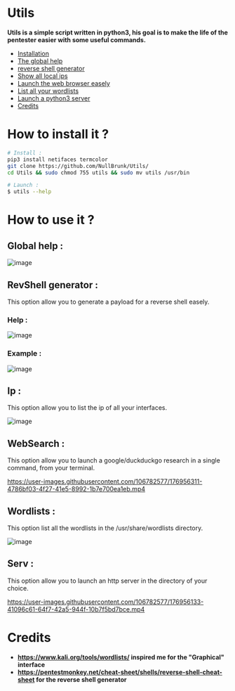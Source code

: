 # Utils
**Utils is a simple script written in python3, his goal is to make the life of the pentester easier with some useful commands.**

- <a href="https://github.com/NullBrunk/Utils/blob/main/README.md#how-to-install-it-">Installation</a>
- <a href="https://github.com/NullBrunk/Utils/blob/main/README.md#global-help-">The global help</a>
- <a href="https://github.com/NullBrunk/Utils/blob/main/README.md#revshell-generator-">reverse shell generator </a>
- <a href="https://github.com/NullBrunk/Utils/blob/main/README.md#ip-">Show all local ips </a>
- <a href="https://github.com/NullBrunk/Utils/blob/main/README.md#websearch-">Launch the web browser easely</a>
- <a href="https://github.com/NullBrunk/Utils/blob/main/README.md#wordlists-">List all your wordlists</a>
- <a href="https://github.com/NullBrunk/Utils/blob/main/README.md#serv-">Launch a python3 server</a>
- <a href="https://github.com/NullBrunk/Utils/blob/main/README.md#Credits-">Credits</a>

# How to install it ?

```bash
# Install : 
pip3 install netifaces termcolor
git clone https://github.com/NullBrunk/Utils/
cd Utils && sudo chmod 755 utils && sudo mv utils /usr/bin

# Launch :
$ utils --help 
```

# How to use it ? 

## Global help :

![image](https://user-images.githubusercontent.com/106782577/176953467-032e1ff0-b3fe-4c35-82bb-8f2b5885f185.png)

## RevShell generator :

This option allow you to generate a payload for a reverse shell easely.

### Help :

![image](https://user-images.githubusercontent.com/106782577/176953560-34d9e058-5e46-4bd5-a624-b023215608ee.png)

### Example :

![image](https://user-images.githubusercontent.com/106782577/177144664-85fd12a1-5a76-4430-9ad6-666b7499c13c.png)
## Ip :

This option allow you to list the ip of all your interfaces.

![image](https://user-images.githubusercontent.com/106782577/176953789-80c2ac59-a59c-4639-a70b-3b085c49c3df.png)

## WebSearch :

This option allow you to launch a google/duckduckgo research in a single command, from your terminal.

https://user-images.githubusercontent.com/106782577/176956311-4786bf03-4f27-41e5-8992-1b7e700ea1eb.mp4


## Wordlists :

This option list all the wordlists in the /usr/share/wordlists directory.

![image](https://user-images.githubusercontent.com/106782577/176955481-3685079d-49c1-4c1c-8e86-338fe6070421.png)

## Serv :

This option allow you to launch an http server in the directory of your choice.

https://user-images.githubusercontent.com/106782577/176956133-41096c61-64f7-42a5-944f-10b7f5bd7bce.mp4


# Credits

- **https://www.kali.org/tools/wordlists/ inspired me for the "Graphical" interface**   
- **https://pentestmonkey.net/cheat-sheet/shells/reverse-shell-cheat-sheet for the reverse shell generator**     






